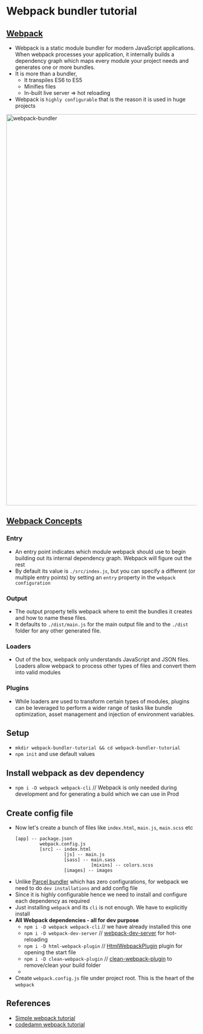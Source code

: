 # Webpack bundler tutorial

## [Webpack](https://webpack.js.org/)
- Webpack is a static module bundler for modern JavaScript applications. When webpack processes your application, it internally builds a dependency graph which maps every module your project needs and generates one or more bundles.
- It is more than a bundler,
  - It transpiles ES6 to ES5
  - Minifies files
  - In-built live server => hot reloading
- Webpack is `highly configurable` that is the reason it is used in huge projects

<img width="1035" alt="webpack-bundler" src="https://user-images.githubusercontent.com/4599623/87679657-12a64900-c79a-11ea-80cd-b63d192f6885.png">

## [Webpack Concepts](https://webpack.js.org/concepts/)

### Entry
- An entry point indicates which module webpack should use to begin building out its internal dependency graph. Webpack will figure out the rest
- By default its value is `./src/index.js`, but you can specify a different (or multiple entry points) by setting an `entry` property in the `webpack configuration`

### Output
- The output property tells webpack where to emit the bundles it creates and how to name these files.
- It defaults to `./dist/main.js` for the main output file and to the `./dist` folder for any other generated file.

### Loaders
- Out of the box, webpack only understands JavaScript and JSON files. Loaders allow webpack to process other types of files and convert them into valid modules

### Plugins
- While loaders are used to transform certain types of modules, plugins can be leveraged to perform a wider range of tasks like bundle optimization, asset management and injection of environment variables.


## Setup
- `mkdir webpack-bundler-tutorial && cd webpack-bundler-tutorial`
- `npm init` and use default values

## Install webpack as dev dependency
- `npm i -D webpack webpack-cli`   // Webpack is only needed during development and for generating a build which we can use in Prod

## Create config file
- Now let's create a bunch of files like `index.html`, `main.js`, `main.scss` etc
  ```
  [app] -- package.json
           webpack.config.js
           [src] -- index.html
                    [js] -- main.js
                    [sass] -- main.sass
                              [mixins] -- colors.scss
                    [images] -- images
  ```
- Unlike [Parcel bundler](https://github.com/Amarnath510/parcel-bundler-tutorial) which has zero configurations, for webpack we need to do `dev installations` and add config file
- Since it is highly configurable hence we need to install and configure each dependency as required
- Just installing `webpack` and its `cli` is not enough. We have to explicitly install 
- **All Webpack dependencies - all for dev purpose**
  - `npm i -D webpack webpack-cli`  // we have already installed this one
  - `npm i -D webpack-dev-server`   // [webpack-dev-server](https://github.com/webpack/webpack-dev-server) for hot-reloading
  - `npm i -D html-webpack-plugin`  // [HtmlWebpackPlugin](https://webpack.js.org/plugins/html-webpack-plugin/) plugin for opening the start file
  - `npm i -D clean-webpack-plugin` // [clean-webpack-plugin](https://www.npmjs.com/package/clean-webpack-plugin) to remove/clean your build folder
  - 
- Create `webpack.config.js` file under project root. This is the heart of the `webpack`









## References
- [Simple webpack tutorial](https://www.youtube.com/watch?v=3LZOL65sxhU)
- [codedamn webpack tutorial](https://www.youtube.com/watch?v=AHsP4JjvITg&list=PLYxzS__5yYQl9-x04VPyDecyPdNPAPmFQ&index=1)

